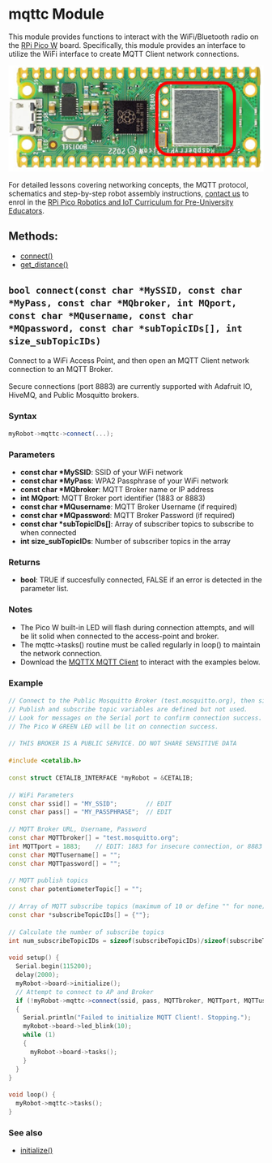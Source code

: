 # mqttc Module

This module provides functions to interact with the WiFi/Bluetooth radio on the [RPi Pico W](https://www.raspberrypi.com/documentation/microcontrollers/pico-series.html#raspberry-pi-pico-w-and-pico-wh) board. Specifically, this module provides an interface to utilize the WiFi interface to create MQTT Client network connections.

<img src="../assets/mqttc.png?raw=true">

For detailed lessons covering networking concepts, the MQTT protocol, schematics and step-by-step robot assembly instructions, [contact us](mailto:info@cool-mcu.com) to enrol in the [RPi Pico Robotics and IoT Curriculum for Pre-University Educators](https://www.cool-mcu.com/bundles/rpi-pico-robotics-and-iot-curriculum-for-pre-university-educators).

## Methods:
* [connect()](#bool-connectconst-char-myssid-const-char-mypass-const-char-mqbroker-int-mqport-const-char-mqusername-const-char-mqpassword-const-char-subtopicids-int-size_subtopicids)
* [get_distance()](<#float-get_distancevoid>)

## `bool connect(const char *MySSID, const char *MyPass, const char *MQbroker, int MQport, const char *MQusername, const char *MQpassword, const char *subTopicIDs[], int size_subTopicIDs)`

Connect to a WiFi Access Point, and then open an MQTT Client network connection to an MQTT Broker. <br></br>Secure connections (port 8883) are currently supported with Adafruit IO, HiveMQ, and Public Mosquitto brokers.

### Syntax

```c++
myRobot->mqttc->connect(...);
```
### Parameters

* **const char \*MySSID**: SSID of your WiFi network
* **const char \*MyPass**: WPA2 Passphrase of your WiFi network
* **const char \*MQbroker**: MQTT Broker name or IP address
* **int MQport**: MQTT Broker port identifier (1883 or 8883)
* **const char \*MQusername**: MQTT Broker Username (if required)
* **const char \*MQpassword**: MQTT Broker Password (if required)
* **const char \*subTopicIDs[]**: Array of subscriber topics to subscribe to when connected
* **int size_subTopicIDs**: Number of subscriber topics in the array

### Returns

* **bool**: TRUE if succesfully connected, FALSE if an error is detected in the parameter list.

### Notes

* The Pico W built-in LED will flash during connection attempts, and will be lit solid when connected to the access-point and broker.
* The mqttc->tasks() routine must be called regularly in loop() to maintain the network connection.
* Download the [MQTTX MQTT Client](https://mqttx.app/) to interact with the examples below.

### Example

```c++
// Connect to the Public Mosquitto Broker (test.mosquitto.org), then simply maintain the connection.
// Publish and subscribe topic variables are defined but not used.
// Look for messages on the Serial port to confirm connection success.
// The Pico W GREEN LED will be lit on connection success.

// THIS BROKER IS A PUBLIC SERVICE. DO NOT SHARE SENSITIVE DATA

#include <cetalib.h>

const struct CETALIB_INTERFACE *myRobot = &CETALIB;

// WiFi Parameters
const char ssid[] = "MY_SSID";        // EDIT              
const char pass[] = "MY_PASSPHRASE";  // EDIT            

// MQTT Broker URL, Username, Password
const char MQTTbroker[] = "test.mosquitto.org";
int MQTTport = 1883;    // EDIT: 1883 for insecure connection, or 8883 for secure connection
const char MQTTusername[] = "";
const char MQTTpassword[] = "";

// MQTT publish topics
const char potentiometerTopic[] = "";

// Array of MQTT subscribe topics (maximum of 10 or define "" for none)
const char *subscribeTopicIDs[] = {""};

// Calculate the number of subscribe topics
int num_subscribeTopicIDs = sizeof(subscribeTopicIDs)/sizeof(subscribeTopicIDs[0]);

void setup() {
  Serial.begin(115200);
  delay(2000);
  myRobot->board->initialize();
  // Attempt to connect to AP and Broker
  if (!myRobot->mqttc->connect(ssid, pass, MQTTbroker, MQTTport, MQTTusername, MQTTpassword, subscribeTopicIDs, num_subscribeTopicIDs))
  {
    Serial.println("Failed to initialize MQTT Client!. Stopping.");
    myRobot->board->led_blink(10);
    while (1)
    {
      myRobot->board->tasks();
    }
  }
}

void loop() {
  myRobot->mqttc->tasks();
}
```

### See also

* [initialize()](<#void-initializevoid>)